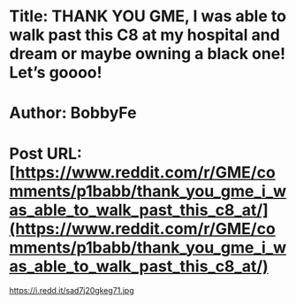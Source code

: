# Title: THANK YOU GME, I was able to walk past this C8 at my hospital and dream or maybe owning a black one! Let’s goooo!
# Author: BobbyFe
# Post URL: [https://www.reddit.com/r/GME/comments/p1babb/thank_you_gme_i_was_able_to_walk_past_this_c8_at/](https://www.reddit.com/r/GME/comments/p1babb/thank_you_gme_i_was_able_to_walk_past_this_c8_at/)


https://i.redd.it/sad7j20gkeg71.jpg